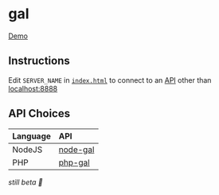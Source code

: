 # gal
[Demo](https://zvakanaka.github.io/gal)  

## Instructions
Edit `SERVER_NAME` in [`index.html`](https://github.com/zvakanaka/gal/blob/master/index.html#L22) to connect to an [API](https://github.com/zvakanaka/node-gal) other than [localhost:8888](http://localhost:8888)

## API Choices
| Language | API |
| :------------- | :------------- |
| NodeJS | [node-gal](https://github.com/zvakanaka/node-gal) |
| PHP | [php-gal](https://github.com/zvakanaka/php-gal) |

*still beta 🐡*
